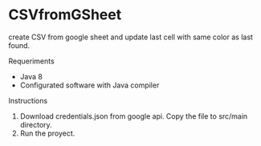 # CSVfromGSheet
create CSV from google sheet and update last cell with same color as last found.

Requeriments

- Java 8
- Configurated software with Java compiler

Instructions

1) Download credentials.json from google api. Copy the file to src/main directory.
2) Run the proyect.

